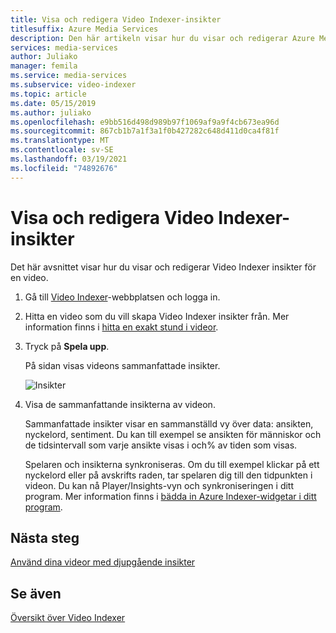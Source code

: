```yaml
---
title: Visa och redigera Video Indexer-insikter
titlesuffix: Azure Media Services
description: Den här artikeln visar hur du visar och redigerar Azure Media Services Video Indexer insikter.
services: media-services
author: Juliako
manager: femila
ms.service: media-services
ms.subservice: video-indexer
ms.topic: article
ms.date: 05/15/2019
ms.author: juliako
ms.openlocfilehash: e9bb516d498d989b97f1069af9a9f4cb673ea96d
ms.sourcegitcommit: 867cb1b7a1f3a1f0b427282c648d411d0ca4f81f
ms.translationtype: MT
ms.contentlocale: sv-SE
ms.lasthandoff: 03/19/2021
ms.locfileid: "74892676"
---
```

# <a name="view-and-edit-video-indexer-insights"></a>Visa och redigera Video Indexer-insikter

Det här avsnittet visar hur du visar och redigerar Video Indexer insikter för en video.

1. Gå till [Video Indexer](https://www.videoindexer.ai/)-webbplatsen och logga in.
2. Hitta en video som du vill skapa Video Indexer insikter från. Mer information finns i [hitta en exakt stund i videor](video-indexer-search.md).
3. Tryck på **Spela upp**.

    På sidan visas videons sammanfattade insikter. 

    ![Insikter](./media/video-indexer-view-edit/video-indexer-summarized-insights.png)

4. Visa de sammanfattande insikterna av videon. 

    Sammanfattade insikter visar en sammanställd vy över data: ansikten, nyckelord, sentiment. Du kan till exempel se ansikten för människor och de tidsintervall som varje ansikte visas i och% av tiden som visas.

    Spelaren och insikterna synkroniseras. Om du till exempel klickar på ett nyckelord eller på avskrifts raden, tar spelaren dig till den tidpunkten i videon. Du kan nå Player/Insights-vyn och synkroniseringen i ditt program. Mer information finns i [bädda in Azure Indexer-widgetar i ditt program](video-indexer-embed-widgets.md). 

## <a name="next-steps"></a>Nästa steg

[Använd dina videor med djupgående insikter](use-editor-create-project.md)

## <a name="see-also"></a>Se även

[Översikt över Video Indexer](video-indexer-overview.md)

